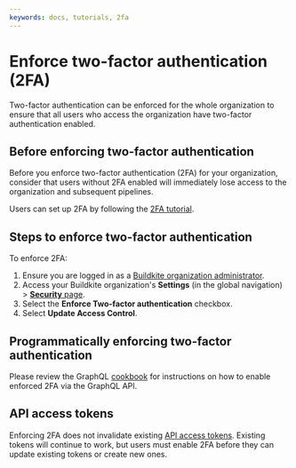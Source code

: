 ```yaml
---
keywords: docs, tutorials, 2fa
---
```


# Enforce two-factor authentication (2FA)

Two-factor authentication can be enforced for the whole organization to ensure that all users who access the organization have two-factor authentication enabled.

## Before enforcing two-factor authentication

Before you enforce two-factor authentication (2FA) for your organization, consider that users without 2FA enabled will immediately lose access to the organization and subsequent pipelines.

Users can set up 2FA by following the [2FA tutorial].

## Steps to enforce two-factor authentication

To enforce 2FA:

1. Ensure you are logged in as a [Buildkite organization administrator](/docs/platform/team-management/permissions#manage-teams-and-permissions-organization-level-permissions).
1. Access your Buildkite organization's **Settings** (in the global navigation) > [**Security** page](https://buildkite.com/organizations/~/security).
1. Select the **Enforce Two-factor authentication** checkbox.
1. Select **Update Access Control**.

## Programmatically enforcing two-factor authentication

Please review the GraphQL [cookbook] for instructions on how to enable
enforced 2FA via the GraphQL API.

[cookbook]: </docs/apis/graphql/cookbooks/organizations#enforce-two-factor-authentication-2fa-for-your-organization>
[2FA tutorial]: </docs/platform/tutorials/2fa>

## API access tokens

Enforcing 2FA does not invalidate existing [API access tokens][access-tokens]. Existing tokens will
continue to work, but users must enable 2FA before they can update existing tokens or create new ones.

[access-tokens]: </docs/apis/managing-api-tokens>
